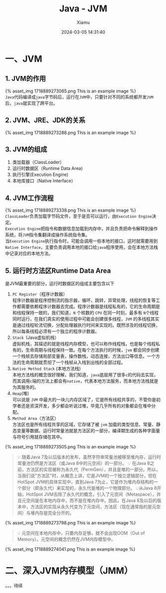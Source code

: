 ﻿---
layout: post
title: Java - JVM
date: 2024-03-05 14:31:40
author: 'Xiamu'
cover: /2024/03/05/2024-H1/2024-03-05-14-31-40/1718889274041.png
thumbnail: /2024/03/05/2024-H1/2024-03-05-14-31-40/1718889274041.png
tags:
- java
- jvm
- 开发语言
categories:
- JavaSE

---


# 一、JVM

## 1. JVM的作用

{% asset_img 1718889273085.png This is an example image %}  
`Java`代码编译成`java`字节码后，运行在`JVM`中，只要针对不同的系统都开发`JVM`后，`java`就实现了跨平台。

## 2. JVM、JRE、JDK的关系

{% asset_img 1718889273288.png This is an example image %}

## 3. JVM的组成

1. 类加载器（ClassLoader）
2. 运行时数据区（Runtime Data Area)
3. 执行引擎(Execution Engine)
4. 本地库接口（Native Interface）

## 4. JVM工作流程

{% asset_img 1718889273338.png This is an example image %}  
`ClassLoader`负责加载字节码文件，至于是否可以运行，由`Execution Engine`决定。  
`Execution Engine`把指令和数据信息加载到内存中，并且负责把命令解释到操作系统，将`JVM`指令集翻译成操作系统指令集。  
当`Execution Engine`执行指令时，可能会调用一些本地的接口，这时就需要用到`Native Interface`，主要负责调用本地的接口给`java`程序使用，会在本地方法栈中记录对应的本地方法。

## 5. 运行时方法区Runtime Data Area

是JVM最重要的部分，运行时数据区的组成主要包含以下

1. `PC Register`（程序计数器）  
   程序计数器是程序控制流的指示器，循环，跳转，异常处理，线程的恢复等工作都需要依赖程序计数器去完成。程序计数器是线程私有的，它的生命周期是和线程保持一致的，我们知道，`N` 个核数的 `CPU` 在同一时刻，最多有 `N`个线程同时运行，在我们真实的使用过程中可能会创建很多线程，`JVM` 的多线程其实是通过线程轮流切换，分配处理器执行时间来实现的。既然涉及的线程切换，所以每条线程必须有一个独立的程序计数器。
2. `Stack `(Java虚拟机栈）  
   虚拟机栈，其描述的就是线程内存模型，也可以称作线程栈，也是每个线程私有的，生命周期与线程保持一致。在每个方法执行的时候，`jvm` 都会同步创建一个栈帧去存储局部变量表，操作数栈，动态连接，方法出口等信息。一个方法的生命周期就贯彻了一个栈帧从入栈到出栈的全部过程。
3. `Native Method Stack` (本地方法栈)  
   本地方法栈的概念很好理解，我们知道，`java`底层用了很多`c`的代码去实现，而其调用`c`端的方法上都会有`native`，代表本地方法服务，而本地方法栈就是为其服务的。
4. `Heap`(堆)  
   可以说是 `JVM` 中最大的一块儿内存区域了，它是所有线程共享的，不管你是初学者还是资深开发，多少都会听说过堆，毕竟几乎所有的对象都会在堆中分配。
5. `Method Area`（方法区）  
   方法区也是所有线程共享的区域，它存储了被 `jvm` 加载的类型信息、常量、静态变量等数据。运行时常量池就是方法区的一部分，编译期生成的各种字面量与符号引用就存储在其中。

{% asset_img 1718889273505.png This is an example image %}
> 💡 随着Java 7及以后版本的发布，虽然字符串常量池被移至堆内存，运行时常量池仍然是方法区（或Java 8中的元空间）的一部分。
> 💡 在Java 8之前，方法区的实现被称为永久代（PermGen），并且是堆的一部分。所以，当我们说"方法区"时，从概念上讲，它是JVM的一个独立逻辑部分，但在HotSpot JVM的具体实现中，直到Java 7为止，它是作为堆内存结构的一个部分（即永久代）来实现的，永久代是堆的一个物理部分。
> 💡从Java 8开始，HotSpot JVM去除了永久代的概念，引入了元空间（Metaspace），并且元空间是在本地内存中，而不是在堆内存中。因此，在Java 8及以后的版本中，方法区的实现从永久代变为了元空间，方法区（现在通常指的是元空间）与堆内存是完全分开的。

{% asset_img 1718889273798.png This is an example image %}
> 💡 元空间在本地内存中，只要内存足够，就不会出现OOM（Out of Memory）。元空间的概念仍然在JVM内存模型中。

{% asset_img 1718889274041.png This is an example image %}

# 二、深入JVM内存模型（JMM）

。。。待续

